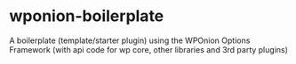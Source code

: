 # wponion-boilerplate
 A boilerplate (template/starter plugin) using the WPOnion Options Framework (with api code for wp core, other libraries and 3rd party plugins)
